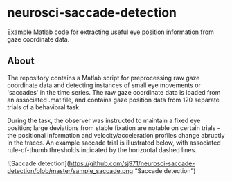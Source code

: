 # neurosci-saccade-detection
Example Matlab code for extracting useful eye position information from gaze 
coordinate data.

## About
The repository contains a Matlab script for preprocessing raw gaze coordinate 
data and detecting instances of small eye movements or 'saccades' in the time
series. The raw gaze coordinate data is loaded from an associated .mat file,
and contains gaze position data from 120 separate trials of a behavioral task.

During the task, the observer was instructed to maintain a fixed eye position; 
large deviations from stable fixation are notable on certain trials - the
positional information and velocity/acceleration profiles change abruptly in 
the traces. An example saccade trial is illustrated below, with associated 
rule-of-thumb thresholds indicated by the horizontal dashed lines.

![Saccade detection](https://github.com/sj971/neurosci-saccade-detection/blob/master/sample_saccade.png “Saccade detection”)
